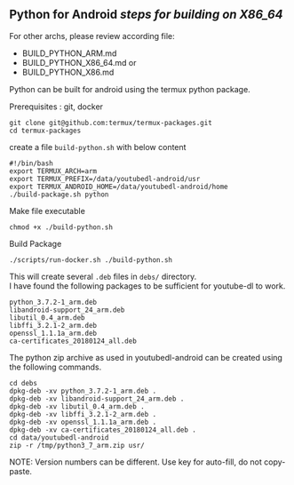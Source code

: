 ## Python for Android *steps for building on X86_64*
For other archs, please review according file:
* BUILD_PYTHON_ARM.md
* BUILD_PYTHON_X86_64.md or 
* BUILD_PYTHON_X86.md

Python can be built for android using the termux python package.

Prerequisites : git, docker

    git clone git@github.com:termux/termux-packages.git
    cd termux-packages


create a file `build-python.sh` with below content

    #!/bin/bash
    export TERMUX_ARCH=arm
    export TERMUX_PREFIX=/data/youtubedl-android/usr
    export TERMUX_ANDROID_HOME=/data/youtubedl-android/home
    ./build-package.sh python

Make file executable

    chmod +x ./build-python.sh
    
Build Package

    ./scripts/run-docker.sh ./build-python.sh
    
This will create several `.deb` files in `debs/` directory.  
I have found the following packages to be sufficient for youtube-dl to work.

    python_3.7.2-1_arm.deb
    libandroid-support_24_arm.deb
    libutil_0.4_arm.deb
    libffi_3.2.1-2_arm.deb
    openssl_1.1.1a_arm.deb
    ca-certificates_20180124_all.deb

The python zip archive as used in youtubedl-android can be created using the following commands.

    cd debs
    dpkg-deb -xv python_3.7.2-1_arm.deb .
    dpkg-deb -xv libandroid-support_24_arm.deb .
    dpkg-deb -xv libutil_0.4_arm.deb .
    dpkg-deb -xv libffi_3.2.1-2_arm.deb .
    dpkg-deb -xv openssl_1.1.1a_arm.deb .
    dpkg-deb -xv ca-certificates_20180124_all.deb .
    cd data/youtubedl-android
    zip -r /tmp/python3_7_arm.zip usr/
    
NOTE: Version numbers can be different. Use <TAB> key for auto-fill, do not copy-paste.
